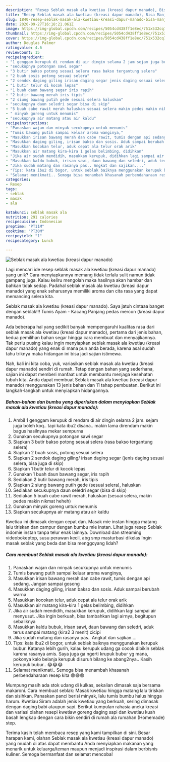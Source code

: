 ```yaml
---
description: "Resep Seblak masak ala kwetiau (kreasi dapur manado), Bisa Manjain Lidah"
title: "Resep Seblak masak ala kwetiau (kreasi dapur manado), Bisa Manjain Lidah"
slug: 1840-resep-seblak-masak-ala-kwetiau-kreasi-dapur-manado-bisa-manjain-lidah
date: 2020-09-27T16:18:21.061Z
image: https://img-global.cpcdn.com/recipes/5054cd438ff1e8ec/751x532cq70/seblak-masak-ala-kwetiau-kreasi-dapur-manado-foto-resep-utama.jpg
thumbnail: https://img-global.cpcdn.com/recipes/5054cd438ff1e8ec/751x532cq70/seblak-masak-ala-kwetiau-kreasi-dapur-manado-foto-resep-utama.jpg
cover: https://img-global.cpcdn.com/recipes/5054cd438ff1e8ec/751x532cq70/seblak-masak-ala-kwetiau-kreasi-dapur-manado-foto-resep-utama.jpg
author: Douglas Palmer
ratingvalue: 4.6
reviewcount: 15
recipeingredient:
- "1 genggam kerupuk di rendam di air dingin selama 2 jam sejam juga boleh koq tapi kata ibu2 disana makin lama direndam makin bagus hasilnyaa mekar sempurna"
- "secukupnya potongan sawi segar"
- "3 butir bakso potong sesuai selera rasa bakso tergantung selera"
- "2 buah sosis potong sesuai selera"
- "2 sendok daging giling irisan daging segar jenis daging sesuai selera bisa juga di skip"
- "1 butir telur di kocok lepas"
- "1 buah daun bawang segar iris rapih"
- "2 butir bawang merah iris tipis"
- "2 siung bawang putih gede sesuai selera haluskan"
- "secukupnya daun seledri segar bisa di skip"
- "5 buah cabe rawit merah haluskan sesuai selera makin pedes makin nikmat heheh"
- " minyak goreng untuk menumis"
- "secukupnya air matang atau air kaldu"
recipeinstructions:
- "Panaskan wajan dan minyak secukupnya untuk menumis"
- "Tumis bawang putih sampai keluar aroma wanginya,"
- "Masukkan irisan bawang merah dan cabe rawit, tumis dengan api sedang. Jangan sampai gosong"
- "Masukkan daging giling, irisan bakso dan sosis. Aduk sampai berubah warna"
- "Masukkan kocokan telur, aduk cepat ala telur orak arik"
- "Masukkan air matang kira-kira 1 gelas belimbing, didihkan"
- "Jika air sudah mendidih, masukkan kerupuk, didihkan lagi sampai air menyusut. Jika ingin berkuah, bisa tambahkan lagi airnya, begitupun sebaliknya"
- "Masukkan kaldu bubuk, irisan sawi, daun bawang dan seledri, aduk terus sampai matang (kira2 3 menit) cicipi"
- "Jika sudah matang dan rasanya pas.. Angkat dan sajikan...."
- "Tips: kata ibu2 di bogor, untuk seblak baiknya menggunakan kerupuk bubur. Katanya lebih gurih, kalau kerupuk udang ga cocok dibikin seblak karena rasanya amis. Saya juga ga ngerti krupuk bubur yg mana, pokonya kalo belanja kerupuk disuruh bilang ke abang2nya.. Kasih kerupuk bubur.. 😂😂😂"
- "Selamat menikmati.. Semoga bisa menambah khasanah perbendaharaan resep kita 😄😄😄"
categories:
- Resep
tags:
- seblak
- masak
- ala

katakunci: seblak masak ala 
nutrition: 291 calories
recipecuisine: Indonesian
preptime: "PT11M"
cooktime: "PT30M"
recipeyield: "1"
recipecategory: Lunch

---
```



![Seblak masak ala kwetiau (kreasi dapur manado)](https://img-global.cpcdn.com/recipes/5054cd438ff1e8ec/751x532cq70/seblak-masak-ala-kwetiau-kreasi-dapur-manado-foto-resep-utama.jpg)

Lagi mencari ide resep seblak masak ala kwetiau (kreasi dapur manado) yang unik? Cara menyiapkannya memang tidak terlalu sulit namun tidak gampang juga. Kalau keliru mengolah maka hasilnya akan hambar dan bahkan tidak sedap. Padahal seblak masak ala kwetiau (kreasi dapur manado) yang enak seharusnya memiliki aroma dan cita rasa yang dapat memancing selera kita.

Seblak masak ala kwetiau (kreasi dapur manado). Saya jatuh cintaaa banget dengan seblak!!! Tumis Ayam - Kacang Panjang pedas mercon (kreasi dapur manado).

Ada beberapa hal yang sedikit banyak mempengaruhi kualitas rasa dari seblak masak ala kwetiau (kreasi dapur manado), pertama dari jenis bahan, kedua pemilihan bahan segar hingga cara membuat dan menyajikannya. Tak perlu pusing kalau ingin menyiapkan seblak masak ala kwetiau (kreasi dapur manado) yang enak di mana pun anda berada, karena asal sudah tahu triknya maka hidangan ini bisa jadi sajian istimewa.


Nah, kali ini kita coba, yuk, variasikan seblak masak ala kwetiau (kreasi dapur manado) sendiri di rumah. Tetap dengan bahan yang sederhana, sajian ini dapat memberi manfaat untuk membantu menjaga kesehatan tubuh kita. Anda dapat membuat Seblak masak ala kwetiau (kreasi dapur manado) menggunakan 13 jenis bahan dan 11 tahap pembuatan. Berikut ini langkah-langkah untuk menyiapkan hidangannya.

<!--inarticleads1-->

##### Bahan-bahan dan bumbu yang diperlukan dalam menyiapkan Seblak masak ala kwetiau (kreasi dapur manado):

1. Ambil 1 genggam kerupuk di rendam di air dingin selama 2 jam. sejam juga boleh koq.. tapi kata ibu2 disana.. makin lama direndam makin bagus hasilnyaa mekar sempurna
1. Gunakan secukupnya potongan sawi segar
1. Siapkan 3 butir bakso potong sesuai selera (rasa bakso tergantung selera)
1. Siapkan 2 buah sosis, potong sesuai selera
1. Siapkan 2 sendok daging giling/ irisan daging segar (jenis daging sesuai selera, bisa juga di skip)
1. Siapkan 1 butir telur di kocok lepas
1. Gunakan 1 buah daun bawang segar, iris rapih
1. Sediakan 2 butir bawang merah, iris tipis
1. Siapkan 2 siung bawang putih gede (sesuai selera), haluskan
1. Sediakan secukupnya daun seledri segar (bisa di skip)
1. Sediakan 5 buah cabe rawit merah, haluskan (sesuai selera, makin pedes makin nikmat heheh)
1. Gunakan  minyak goreng untuk menumis
1. Siapkan secukupnya air matang atau air kaldu


Kwetiau ini dimasak dengan cepat dan. Masak mie instan hingga matang lalu tiriskan dan campur dengan bumbu mie instan. Lihat juga resep Seblak indomie instan tanpa telur enak lainnya. Download dan streaming videobokeptop, susu perawan kecil, abg smp masturbasi dikelas Ingin masak seblak yang beda dan bisa menggoyang lidah? 

<!--inarticleads2-->

##### Cara membuat Seblak masak ala kwetiau (kreasi dapur manado):

1. Panaskan wajan dan minyak secukupnya untuk menumis
1. Tumis bawang putih sampai keluar aroma wanginya,
1. Masukkan irisan bawang merah dan cabe rawit, tumis dengan api sedang. Jangan sampai gosong
1. Masukkan daging giling, irisan bakso dan sosis. Aduk sampai berubah warna
1. Masukkan kocokan telur, aduk cepat ala telur orak arik
1. Masukkan air matang kira-kira 1 gelas belimbing, didihkan
1. Jika air sudah mendidih, masukkan kerupuk, didihkan lagi sampai air menyusut. Jika ingin berkuah, bisa tambahkan lagi airnya, begitupun sebaliknya
1. Masukkan kaldu bubuk, irisan sawi, daun bawang dan seledri, aduk terus sampai matang (kira2 3 menit) cicipi
1. Jika sudah matang dan rasanya pas.. Angkat dan sajikan....
1. Tips: kata ibu2 di bogor, untuk seblak baiknya menggunakan kerupuk bubur. Katanya lebih gurih, kalau kerupuk udang ga cocok dibikin seblak karena rasanya amis. Saya juga ga ngerti krupuk bubur yg mana, pokonya kalo belanja kerupuk disuruh bilang ke abang2nya.. Kasih kerupuk bubur.. 😂😂😂
1. Selamat menikmati.. Semoga bisa menambah khasanah perbendaharaan resep kita 😄😄😄


Mumpung masih ada stok udang di kulkas, sekalian dimasak saja bersama makaroni. Cara membuat seblak: Masak kwetiau hingga matang lalu tiriskan dan sisihkan. Panaskan panci berisi minyak, lalu tumis bumbu halus hingga harum. Kwetiau Siram adalah jenis kwetiau yang berkuah, sering dimasak dengan daging babi ataupun sapi. Berikut kumpulan rahasia aneka kreasi dan variasi olahan resepi kwetiaw goreng daging sapi dan kwetiau kuah basah lengkap dengan cara bikin sendiri di rumah ala rumahan (Homemade) step. 

Terima kasih telah membaca resep yang kami tampilkan di sini. Besar harapan kami, olahan Seblak masak ala kwetiau (kreasi dapur manado) yang mudah di atas dapat membantu Anda menyiapkan makanan yang menarik untuk keluarga/teman maupun menjadi inspirasi dalam berbisnis kuliner. Semoga bermanfaat dan selamat mencoba!
